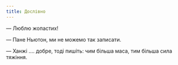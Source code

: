 ```yaml
---
title: Дослівно
---
```


— Люблю жопастих!

— Пане Ньютон, ми не можемо так записати.

— Ханжі .... добре, тоді пишіть: чим більша маса, тим більша сила тяжіння.


